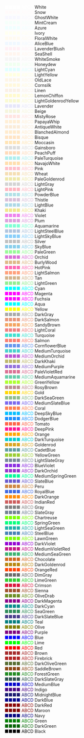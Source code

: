 <span style="color: #FFFFFF">■■■■ ABCD</span>  White  
<span style="color: #FFFAFA">■■■■ ABCD</span>  Snow  
<span style="color: #F8F8FF">■■■■ ABCD</span>  GhostWhite  
<span style="color: #F5FFFA">■■■■ ABCD</span>  MintCream  
<span style="color: #F0FFFF">■■■■ ABCD</span>  Azure  
<span style="color: #FFFFF0">■■■■ ABCD</span>  Ivory  
<span style="color: #FFFAF0">■■■■ ABCD</span>  FloralWhite  
<span style="color: #F0F8FF">■■■■ ABCD</span>  AliceBlue  
<span style="color: #FFF0F5">■■■■ ABCD</span>  LavenderBlush  
<span style="color: #FFF5EE">■■■■ ABCD</span>  SeaShell  
<span style="color: #F5F5F5">■■■■ ABCD</span>  WhiteSmoke  
<span style="color: #F0FFF0">■■■■ ABCD</span>  Honeydew  
<span style="color: #E0FFFF">■■■■ ABCD</span>  LightCyan  
<span style="color: #FFFFE0">■■■■ ABCD</span>  LightYellow  
<span style="color: #FDF5E6">■■■■ ABCD</span>  OldLace  
<span style="color: #FFF8DC">■■■■ ABCD</span>  Cornsilk  
<span style="color: #FAF0E6">■■■■ ABCD</span>  Linen  
<span style="color: #FFFACD">■■■■ ABCD</span>  LemonChiffon  
<span style="color: #FAFAD2">■■■■ ABCD</span>  LightGoldenrodYellow  
<span style="color: #E6E6FA">■■■■ ABCD</span>  Lavender  
<span style="color: #F5F5DC">■■■■ ABCD</span>  Beige  
<span style="color: #FFE4E1">■■■■ ABCD</span>  MistyRose  
<span style="color: #FFEFD5">■■■■ ABCD</span>  PapayaWhip  
<span style="color: #FAEBD7">■■■■ ABCD</span>  AntiqueWhite  
<span style="color: #FFEBCD">■■■■ ABCD</span>  BlanchedAlmond  
<span style="color: #FFE4C4">■■■■ ABCD</span>  Bisque  
<span style="color: #FFE4B5">■■■■ ABCD</span>  Moccasin  
<span style="color: #DCDCDC">■■■■ ABCD</span>  Gainsboro  
<span style="color: #FFDAB9">■■■■ ABCD</span>  PeachPuff  
<span style="color: #AFEEEE">■■■■ ABCD</span>  PaleTurquoise  
<span style="color: #FFDEAD">■■■■ ABCD</span>  NavajoWhite  
<span style="color: #FFC0CB">■■■■ ABCD</span>  Pink  
<span style="color: #F5DEB3">■■■■ ABCD</span>  Wheat  
<span style="color: #EEE8AA">■■■■ ABCD</span>  PaleGoldenrod  
<span style="color: #D3D3D3">■■■■ ABCD</span>  LightGray  
<span style="color: #FFB6C1">■■■■ ABCD</span>  LightPink  
<span style="color: #B0E0E6">■■■■ ABCD</span>  PowderBlue  
<span style="color: #D8BFD8">■■■■ ABCD</span>  Thistle  
<span style="color: #ADD8E6">■■■■ ABCD</span>  LightBlue  
<span style="color: #F0E68C">■■■■ ABCD</span>  Khaki  
<span style="color: #EE82EE">■■■■ ABCD</span>  Violet  
<span style="color: #DDA0DD">■■■■ ABCD</span>  Plum  
<span style="color: #7FFFD4">■■■■ ABCD</span>  Aquamarine  
<span style="color: #B0C4DE">■■■■ ABCD</span>  LightSteelBlue  
<span style="color: #87CEFA">■■■■ ABCD</span>  LightSkyBlue  
<span style="color: #C0C0C0">■■■■ ABCD</span>  Silver  
<span style="color: #87CEEB">■■■■ ABCD</span>  SkyBlue  
<span style="color: #98FB98">■■■■ ABCD</span>  PaleGreen  
<span style="color: #DA70D6">■■■■ ABCD</span>  Orchid  
<span style="color: #DEB887">■■■■ ABCD</span>  BurlyWood  
<span style="color: #FF69B4">■■■■ ABCD</span>  HotPink  
<span style="color: #FFA07A">■■■■ ABCD</span>  LightSalmon  
<span style="color: #D2B48C">■■■■ ABCD</span>  Tan  
<span style="color: #90EE90">■■■■ ABCD</span>  LightGreen  
<span style="color: #00FFFF">■■■■ ABCD</span>  Cyan  
<span style="color: #FF00FF">■■■■ ABCD</span>  Magenta  
<span style="color: #FF00FF">■■■■ ABCD</span>  Fuchsia  
<span style="color: #00FFFF">■■■■ ABCD</span>  Aqua  
<span style="color: #FFFF00">■■■■ ABCD</span>  Yellow  
<span style="color: #A9A9A9">■■■■ ABCD</span>  DarkGray  
<span style="color: #E9967A">■■■■ ABCD</span>  DarkSalmon  
<span style="color: #F4A460">■■■■ ABCD</span>  SandyBrown  
<span style="color: #F08080">■■■■ ABCD</span>  LightCoral  
<span style="color: #40E0D0">■■■■ ABCD</span>  Turquoise  
<span style="color: #FA8072">■■■■ ABCD</span>  Salmon  
<span style="color: #6495ED">■■■■ ABCD</span>  CornflowerBlue  
<span style="color: #48D1CC">■■■■ ABCD</span>  MediumTurquoise  
<span style="color: #BA55D3">■■■■ ABCD</span>  MediumOrchid  
<span style="color: #BDB76B">■■■■ ABCD</span>  DarkKhaki  
<span style="color: #9370DB">■■■■ ABCD</span>  MediumPurple  
<span style="color: #DB7093">■■■■ ABCD</span>  PaleVioletRed  
<span style="color: #66CDAA">■■■■ ABCD</span>  MediumAquamarine  
<span style="color: #ADFF2F">■■■■ ABCD</span>  GreenYellow  
<span style="color: #BC8F8F">■■■■ ABCD</span>  RosyBrown  
<span style="color: #FFD700">■■■■ ABCD</span>  Gold  
<span style="color: #8FBC8B">■■■■ ABCD</span>  DarkSeaGreen  
<span style="color: #7B68EE">■■■■ ABCD</span>  MediumSlateBlue  
<span style="color: #FF7F50">■■■■ ABCD</span>  Coral  
<span style="color: #00BFFF">■■■■ ABCD</span>  DeepSkyBlue  
<span style="color: #1E90FF">■■■■ ABCD</span>  DodgerBlue  
<span style="color: #FF6347">■■■■ ABCD</span>  Tomato  
<span style="color: #FF1493">■■■■ ABCD</span>  DeepPink  
<span style="color: #FFA500">■■■■ ABCD</span>  Orange  
<span style="color: #00CED1">■■■■ ABCD</span>  DarkTurquoise  
<span style="color: #DAA520">■■■■ ABCD</span>  Goldenrod  
<span style="color: #5F9EA0">■■■■ ABCD</span>  CadetBlue  
<span style="color: #9ACD32">■■■■ ABCD</span>  YellowGreen  
<span style="color: #778899">■■■■ ABCD</span>  LightSlateGray  
<span style="color: #8A2BE2">■■■■ ABCD</span>  BlueViolet  
<span style="color: #9932CC">■■■■ ABCD</span>  DarkOrchid  
<span style="color: #00FA9A">■■■■ ABCD</span>  MediumSpringGreen  
<span style="color: #6A5ACD">■■■■ ABCD</span>  SlateBlue  
<span style="color: #CD853F">■■■■ ABCD</span>  Peru  
<span style="color: #4169E1">■■■■ ABCD</span>  RoyalBlue  
<span style="color: #FF8C00">■■■■ ABCD</span>  DarkOrange  
<span style="color: #CD5C5C">■■■■ ABCD</span>  IndianRed  
<span style="color: #808080">■■■■ ABCD</span>  Gray  
<span style="color: #708090">■■■■ ABCD</span>  SlateGray  
<span style="color: #7FFF00">■■■■ ABCD</span>  Chartreuse  
<span style="color: #00FF7F">■■■■ ABCD</span>  SpringGreen  
<span style="color: #20B2AA">■■■■ ABCD</span>  LightSeaGreen  
<span style="color: #4682B4">■■■■ ABCD</span>  SteelBlue  
<span style="color: #7CFC00">■■■■ ABCD</span>  LawnGreen  
<span style="color: #9400D3">■■■■ ABCD</span>  DarkViolet  
<span style="color: #C71585">■■■■ ABCD</span>  MediumVioletRed  
<span style="color: #3CB371">■■■■ ABCD</span>  MediumSeaGreen  
<span style="color: #D2691E">■■■■ ABCD</span>  Chocolate  
<span style="color: #B8860B">■■■■ ABCD</span>  DarkGoldenrod  
<span style="color: #FF4500">■■■■ ABCD</span>  OrangeRed  
<span style="color: #696969">■■■■ ABCD</span>  DimGray  
<span style="color: #32CD32">■■■■ ABCD</span>  LimeGreen  
<span style="color: #DC143C">■■■■ ABCD</span>  Crimson  
<span style="color: #A0522D">■■■■ ABCD</span>  Sienna  
<span style="color: #6B8E23">■■■■ ABCD</span>  OliveDrab  
<span style="color: #8B008B">■■■■ ABCD</span>  DarkMagenta  
<span style="color: #008B8B">■■■■ ABCD</span>  DarkCyan  
<span style="color: #2E8B57">■■■■ ABCD</span>  SeaGreen  
<span style="color: #483D8B">■■■■ ABCD</span>  DarkSlateBlue  
<span style="color: #008080">■■■■ ABCD</span>  Teal  
<span style="color: #808000">■■■■ ABCD</span>  Olive  
<span style="color: #800080">■■■■ ABCD</span>  Purple  
<span style="color: #0000FF">■■■■ ABCD</span>  Blue  
<span style="color: #00FF00">■■■■ ABCD</span>  Lime  
<span style="color: #FF0000">■■■■ ABCD</span>  Red  
<span style="color: #A52A2A">■■■■ ABCD</span>  Brown  
<span style="color: #B22222">■■■■ ABCD</span>  Firebrick  
<span style="color: #556B2F">■■■■ ABCD</span>  DarkOliveGreen  
<span style="color: #8B4513">■■■■ ABCD</span>  SaddleBrown  
<span style="color: #228B22">■■■■ ABCD</span>  ForestGreen  
<span style="color: #2F4F4F">■■■■ ABCD</span>  DarkSlateGray  
<span style="color: #0000CD">■■■■ ABCD</span>  MediumBlue  
<span style="color: #4B0082">■■■■ ABCD</span>  Indigo  
<span style="color: #191970">■■■■ ABCD</span>  MidnightBlue  
<span style="color: #00008B">■■■■ ABCD</span>  DarkBlue  
<span style="color: #8B0000">■■■■ ABCD</span>  DarkRed  
<span style="color: #800000">■■■■ ABCD</span>  Maroon  
<span style="color: #000080">■■■■ ABCD</span>  Navy  
<span style="color: #008000">■■■■ ABCD</span>  Green  
<span style="color: #006400">■■■■ ABCD</span>  DarkGreen  
<span style="color: #000000">■■■■ ABCD</span>  Black  